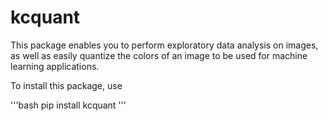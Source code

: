 # kcquant

This package enables you to perform exploratory data analysis on images, as well as
easily quantize the colors of an image to be used for machine learning applications.

To install this package, use

'''bash
pip install kcquant
'''
